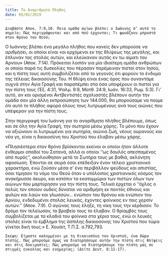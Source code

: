 ```yaml
---
title: Το Αναριθμητο Πληθος
date: 05/02/2019
---
```


`Διαβάστε Αποκ. 7:9,10. Ποια ομάδα αγίων βλέπει ο Ιωάννης σ’ αυτό το σημείο; Πώς περιγράφονται και από πού έρχονται; Τι φωνάζουν μπροστά στον θρόνο του Θεού;`

Ο Ιωάννης βλέπει ένα μεγάλο πλήθος που κανείς δεν μπορούσε να αριθμήσει, οι οποίοι είναι «οι ερχόμενοι εκ της θλίψεως της μεγάλης, και έπλυναν τας στολάς αυτών, και ελεύκαναν αυτάς εν τω αίματι του Αρνίου» (Αποκ. 7:14). Πρόκειται λοιπόν για μία ιδιαίτερη ομάδα ανθρώπων οι οποίοι παρά τις δυσκολίες που πέρασαν παρέμειναν πιστοί στον Ιησού, και η πίστη τους αυτή συμβολίζεται από το γεγονός ότι φορούν το ένδυμα της τέλειας δικαιοσύνης Του. Η θλίψη είναι ένας όρος που συναντάμε συχνά στην Αγία Γραφή και παραπέμπει στα όσα υποφέρουν οι πιστοί για την πίστη τους (Έξ. 4:31, Ψαλμ. 9:9, Ματθ. 24:9, Ιωάν. 16:33, Ρωμ. 5:3). Γι’ αυτό, αν και ορισμένοι Αντβεντιστές σχολιαστές βλέπουν αυτήν την ομάδα σαν μία άλλη εκπροσώπηση των 144.000, θα μπορούσαμε να πούμε ότι αυτό το πλήθος αφορά όλους τους λυτρωμένους ανά τους αιώνες που υπέφεραν για την πίστη τους. 

Στην περιγραφή του Ιωάννη για το αναρίθμητο πλήθος βλέπουμε, όπως και σε όλη την Αγία Γραφή, την σωτηρία μέσω χάρης. Το μόνο που έχουν να αξιώνουν οι λυτρωμένοι για σωτηρία, αιώνια ζωή, νέους ουρανούς και νέα γη, είναι η δικαιοσύνη του Χριστού που έλαβαν μέσω χάρης. 

«Πλησιέστερα στον θρόνο βρίσκονται εκείνοι οι οποίοι ήταν άλλοτε ένθερμοι οπαδοί του Σατανά, αλλά οι οποίοι ‘‘ως δαυλός απεσπαμένος από πυρός’’, ακολούθησαν μετά το Σωτήρα τους με βαθιά, ακλόνητη αφοσίωση. Έπονται σε σειρά όσοι επέδειξαν έναν τέλειο χριστιανικό χαρακτήρα, ενώ ζούσαν μέσα σ’ ένα περιβάλλον ψεύδους και απιστίας, όσοι τίμησαν το νόμο του Θεού όταν ο υπόλοιπος χριστιανικός κόσμος τον ανακήρυσσε άκυρο, και κατόπιν τα εκατομμύρια των πιστών όλων των αιώνων που μαρτύρησαν για την πίστη τους. Τελικά έρχεται ο ‘‘όχλος ο πολύς τον οποίον ουδείς δύναται να αριθμήση εκ παντός έθνους και φυλών και λαών και γλωσσών…  ενώπιον του θρόνου και ενώπιον του Αρνίου, ενδεδυμένοι στολάς λευκάς, έχοντες φοίνικας εν ταις χερσίν αυτών.’’ (Αποκ. 7:9). Ο αγώνας τους έληξε, τη νίκη τους την κέρδισαν. Το δρόμο τον τελείωσαν, το βραβείο τους το έλαβαν. Ο θρίαμβός τους συμβολίζεται με τα κλαδιά του φοίνικα στα χέρια τους, ενώ οι λευκές στολές είναι το έμβλημα της άσπιλης δικαιοσύνης του Χριστού που τώρα γίνεται δική τους.» Ε. Χουάιτ, Τ.Π.Σ. σ.792,793.

`Σκεψη: Είμαστε καλυμμένοι με τη δικαιοσύνη του Χριστού, ένα δώρο πίστης. Πώς μπορούμε όμως να διατηρήσουμε αυτήν την πίστη στις θλίψεις και στις δοκιμασίες; Πώς μπορούμε να διατηρήσουμε την πίστη μας σε στιγμές ευκολίας και ευημερίας; (Δείτε Δευτ. 8:11-17).`